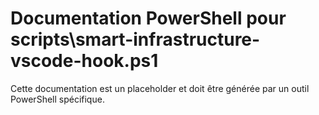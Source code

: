 # Documentation PowerShell pour scripts\smart-infrastructure-vscode-hook.ps1

Cette documentation est un placeholder et doit être générée par un outil PowerShell spécifique.
